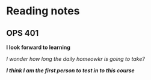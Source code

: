 # Reading notes


## OPS 401

**I look forward to learning**

*I wonder how long the daily homeowkr is going to take?*


***I think I am the first person to test in to this course***

